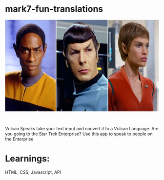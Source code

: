 # mark7-fun-translations
 <p align="center">
  <a href="https://mark7-vulcan-translation.netlify.app/">
    <img src="vulcan.PNG" height="300px">
  </a>
</p>

&nbsp;

Vulcan Speaks take your text input and convert it to a Vulcan Language. Are you going to the Star Trek Enterprise? Use this app to speak to people on the Enterprise

# Learnings:
HTML, CSS, Javascript, API 




